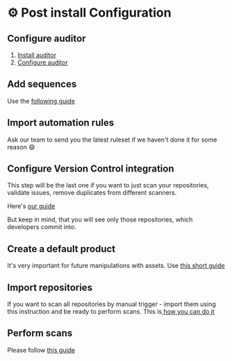 # ⚙️ Post install Configuration

## Configure auditor

1. [Install auditor](../auditor/deployment/installation.md)
2. [Configure auditor](features/vulnerability-discovery/auditor-settings/auditor-config.md)

## Add sequences

Use the [following guide](features/vulnerability-discovery/auditor-settings/sequences/sequences-creating.md)

## Import automation rules

Ask our team to send you the latest ruleset if we haven't done it for some reason :smile:

## Configure Version Control integration

This step will be the last one if you want to just scan your repositories, validate issues, remove duplicates from different scanners.

Here's [our guide](general-portal-settings/version-control-integration.md)

But keep in mind, that you will see only those repositories, which developers commit into.

## Create a default product

It's very important for future manipulations with assets. Use [this short guide](features/asset-management/default-product.md)

## Import repositories

If you want to scan all repositories by manual trigger - import them using this instruction and be ready to perform scans. This is[ how you can do it](features/asset-management/how-to-import-repositories-from-version-control.md)

## Perform scans

Please follow [this guide ](features/vulnerability-discovery/run-audit/run-audit-manually.md)

